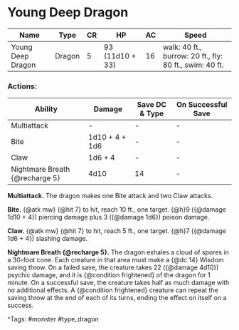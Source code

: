 # Young Deep Dragon

| Name | Type | CR | HP | AC | Speed |
|------|------|----|----|----|-------|
| Young Deep Dragon | Dragon | 5 | 93 (11d10 + 33) | 16 | walk: 40 ft., burrow: 20 ft., fly: 80 ft., swim: 40 ft. |

### Actions:

| Ability | Damage | Save DC & Type | On Successful Save |
|---------|--------|----------------|--------------------|
| Multiattack | - | - | - |
| Bite | 1d10 + 4 + 1d6 | - | - |
| Claw | 1d6 + 4 | - | - |
| Nightmare Breath {@recharge 5} | 4d10 | 14 | - |


**Multiattack.** The dragon makes one Bite attack and two Claw attacks.

**Bite.** {@atk mw} {@hit 7} to hit, reach 10 ft., one target. {@h}9 ({@damage 1d10 + 4}) piercing damage plus 3 ({@damage 1d6}) poison damage.

**Claw.** {@atk mw} {@hit 7} to hit, reach 5 ft., one target. {@h}7 ({@damage 1d6 + 4}) slashing damage.

**Nightmare Breath {@recharge 5}.** The dragon exhales a cloud of spores in a 30-foot cone. Each creature in that area must make a {@dc 14} Wisdom saving throw. On a failed save, the creature takes 22 ({@damage 4d10}) psychic damage, and it is {@condition frightened} of the dragon for 1 minute. On a successful save, the creature takes half as much damage with no additional effects. A {@condition frightened} creature can repeat the saving throw at the end of each of its turns, ending the effect on itself on a success.

^Tags: #monster #type_dragon